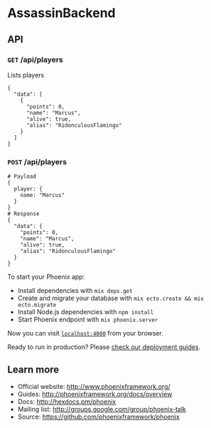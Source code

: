 # AssassinBackend

## API
### `GET` /api/players
Lists players
```
{
  "data": [
    {
      "points": 0,
      "name": "Marcus",
      "alive": true,
      "alias": "RidonculousFlamingo"
    }
  ]
}
```

### `POST` /api/players
```
# Payload
{
  player: {
    name: "Marcus"
  }
}
# Response
{
  "data": {
    "points": 0,
    "name": "Marcus",
    "alive": true,
    "alias": "RidonculousFlamingo"
  }
}
```

To start your Phoenix app:

  * Install dependencies with `mix deps.get`
  * Create and migrate your database with `mix ecto.create && mix ecto.migrate`
  * Install Node.js dependencies with `npm install`
  * Start Phoenix endpoint with `mix phoenix.server`

Now you can visit [`localhost:4000`](http://localhost:4000) from your browser.

Ready to run in production? Please [check our deployment guides](http://www.phoenixframework.org/docs/deployment).

## Learn more

  * Official website: http://www.phoenixframework.org/
  * Guides: http://phoenixframework.org/docs/overview
  * Docs: http://hexdocs.pm/phoenix
  * Mailing list: http://groups.google.com/group/phoenix-talk
  * Source: https://github.com/phoenixframework/phoenix
